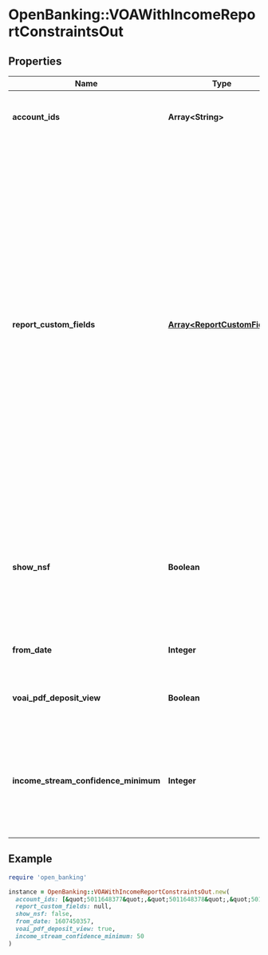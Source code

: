 # OpenBanking::VOAWithIncomeReportConstraintsOut

## Properties

| Name | Type | Description | Notes |
| ---- | ---- | ----------- | ----- |
| **account_ids** | **Array&lt;String&gt;** | An array of account IDs to be included in the report (all accounts will be included if not set) | [optional] |
| **report_custom_fields** | [**Array&lt;ReportCustomField&gt;**](ReportCustomField.md) | The &#x60;reportCustomFields&#x60; parameter is used when experiences are associated with a credit decisioning report.  Designate up to 5 custom fields that you&#39;d like associated with the report when it&#39;s generated. Every custom field consists of three variables: &#x60;label&#x60;, &#x60;value&#x60;, and &#x60;shown&#x60;. The &#x60;shown&#x60; variable is \&quot;true\&quot; or \&quot;false\&quot;. * \&quot;true\&quot;: (default) display the custom field in the PDF report * \&quot;false\&quot;: don&#39;t display the custom field in the PDF report  For an experience that generates multiple reports, the &#x60;reportCustomFields&#x60; parameter gets passed to all reports.  All custom fields display in the Reseller Billing API. | [optional] |
| **show_nsf** | **Boolean** | Include the non-sufficient funds (NSF) summary JSON and the NSF summary PDF section in the report. Data included: * Account  * Total number of NSF funds  * Days since the most recent NFS funds fee | [optional] |
| **from_date** | **Integer** | A date in Unix epoch time (in seconds). See: [Handling Epoch Dates and Times](https://developer.mastercard.com/open-banking-us/documentation/codes-and-formats/). | [optional] |
| **voai_pdf_deposit_view** | **Boolean** | Provide an alternate PDF view of deposit transactions group by income stream in PDF. | [optional] |
| **income_stream_confidence_minimum** | **Integer** | Include income streams in the report, based on the income stream&#39;s confidence score. For example, Use the value 50 to include only income streams with a confidence score of 50 or higher. | [optional] |

## Example

```ruby
require 'open_banking'

instance = OpenBanking::VOAWithIncomeReportConstraintsOut.new(
  account_ids: [&quot;5011648377&quot;,&quot;5011648378&quot;,&quot;5011648379&quot;],
  report_custom_fields: null,
  show_nsf: false,
  from_date: 1607450357,
  voai_pdf_deposit_view: true,
  income_stream_confidence_minimum: 50
)
```

